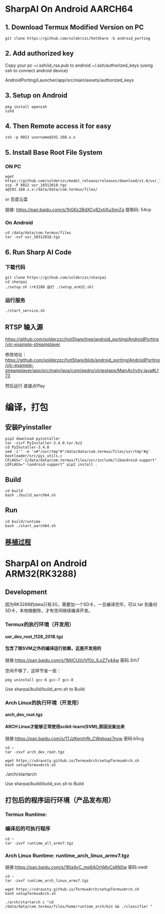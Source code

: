 # SharpAI On Android AARCH64

## 1. Download Termux Modified Version on PC

```
git clone https://github.com/solderzzc/hotShare -b android_porting
```

## 2. Add authorized key

Copy your pc ~/.ssh/id_rsa.pub to android ~/.ssh/authorized_keys (using ssh to connect android device)

AndroidPorting/Launcher/app/src/main/assets/authorized_keys

## 3. Setup on Android

```
pkg install openssh
sshd
```

## 4. Then Remote access it for easy

```
ssh -p 8022 username@192.168.x.x
```

## 5. Install Base Root File System

### ON PC
```
wget https://github.com/solderzzc/model_release/releases/download/v1.0/usr_10312018.tgz
scp -P 8022 usr_10312018.tgz a@192.168.x.x:/data/data/com.termux/files/
```
or 百度云盘

链接: https://pan.baidu.com/s/1hG6z2BdXCy82xtjXu3mrZg 提取码: 54cp

### On Android
```
cd /data/data/com.termux/files
tar -xvf usr_10312018.tgz 
```


## 6. Run Sharp AI Code

### 下载代码
```
git clone https://github.com/solderzzc/sharpai
cd sharpai
./setup.sh (rk3288 运行 ./setup_arm32.sh)
```


### 运行服务
```
./start_service.sh
```

## RTSP 输入源

https://github.com/solderzzc/hotShare/tree/android_porting/AndroidPorting/vlc-example-streamplayer

修改地址：
https://github.com/solderzzc/hotShare/blob/android_porting/AndroidPorting/vlc-example-streamplayer/app/src/main/java/com/pedro/vlctestapp/MainActivity.java#L173

然后运行
直接点Play


# 编译，打包

## 安装Pyinstaller
```
pip2 download pyinstaller
tar -xjvf PyInstaller-3.4.0.tar.bz2
cd PyInstaller-3.4.0
sed -i'' -e 's#"/usr/tmp"#"/data/data/com.termux/files/usr/tmp"#g' bootloader/src/pyi_utils.c
CFLAGS="-I/data/data/com.termux/files/usr/include/libandroid-support" LDFLAGS="-landroid-support" pip2 install .
```

## Build

```
cd build
bash ./build_aarch64.sh
```

## Run

```
cd build/runtime
bash ./start_aarch64.sh
```

## [移植过程](https://github.com/solderzzc/hotShare/issues/3239)


# SharpAI on Android ARM32(RK3288)

## Development

因为RK3288的data只有3G，需要加一个SD卡，一旦编译完毕，可以 tar 到备份SD卡，本地做删除，才有空间继续编译开发。

### Termux的执行环境（开发用）
#### usr_dev_root_1128_2018.tgz
#### 包含了除SVM之外的编译运行依赖，这是开发用的
链接:https://pan.baidu.com/s/1MjlCUiiUVf0z_ILoZ7y44w  密码:3rh7

空间不够了，这样节省一些：
```
pkg uninstall gcc-6 gcc-7 gcc-8
```

Use sharpai/build/build_arm.sh to Build

### Arch Linux的执行环境（开发用）
#### arch_dev_root.tgz
#### ARCH Linux才能够正常使用scikit-learn(SVM),原因没查出来

链接:https://pan.baidu.com/s/1TJzKemhjfk_CWqbxaz7nvw  密码:b5cg

```
cd ~
tar -zxvf arch_dev_root.tgz

wget https://sdrausty.github.io/TermuxArch/setupTermuxArch.sh
bash setupTermuxArch.sh
```

./arch/startarch

Use sharpai/build/build_svc.sh to Build

## 打包后的程序运行环境（产品发布用）

### Termux Runtime: 

### 编译后的可执行程序

```
cd ~
tar -zxvf runtime_all_armv7.tgz
```

### Arch Linux Runtime: runtime_arch_linux_armv7.tgz
链接:https://pan.baidu.com/s/16ta4yC_mp6AOrhMyCs6N0w  密码:xwdr

```
cd ~
tar -zxvf runtime_arch_linux_armv7.tgz

wget https://sdrausty.github.io/TermuxArch/setupTermuxArch.sh
bash setupTermuxArch.sh
```


```
./arch/startarch c "cd /data/data/com.termux/files/home/runtime_arch/bin && ./classifier "

```
 

